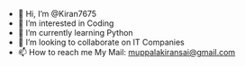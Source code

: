 - 👋 Hi, I’m @Kiran7675
- 👀 I’m interested in Coding
- 🌱 I’m currently learning Python
- 💞️ I’m looking to collaborate on IT Companies
- 📫 How to reach me My Mail: muppalakiransai@gmail.com

<!---
Kiran7675/Kiran7675 is a ✨ special ✨ repository because its `README.md` (this file) appears on your GitHub profile.
You can click the Preview link to take a look at your changes.
--->
